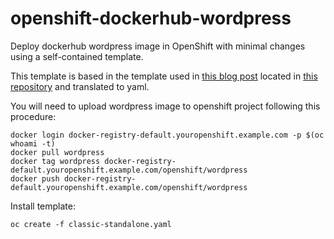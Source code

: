 # openshift-dockerhub-wordpress

Deploy dockerhub wordpress image in OpenShift with minimal changes using a
self-contained template.

This template is based in the template used in [this blog post](https://blog.openshift.com/running-wordpress-easy-way/) located in
[this repository](https://github.com/openshift-evangelists/wordpress-quickstart)
and translated to yaml.

You will need to upload wordpress image to openshift project following this
procedure:
```
docker login docker-registry-default.youropenshift.example.com -p $(oc whoami -t)
docker pull wordpress
docker tag wordpress docker-registry-default.youropenshift.example.com/openshift/wordpress
docker push docker-registry-default.youropenshift.example.com/openshift/wordpress
```

Install template:
```
oc create -f classic-standalone.yaml
```
